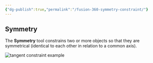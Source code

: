 ```yaml
---
{"dg-publish":true,"permalink":"/fusion-360-symmetry-constraint/"}
---
```


## Symmetry

The **Symmetry** tool constrains two or more objects so that they are symmetrical (identical to each other in relation to a common axis).

![tangent constraint example](https://help.autodesk.com/cloudhelp/ENU/Fusion-Sketch/images/example/constraint-symmetry.png)